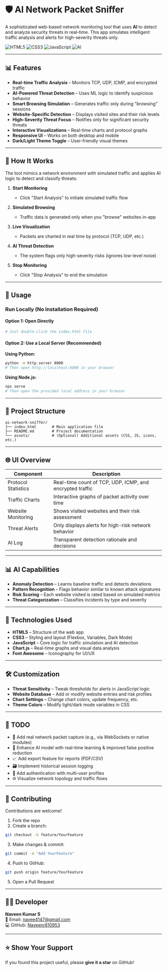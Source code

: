   # 🛡️ AI Network Packet Sniffer

A sophisticated web-based network monitoring tool that uses **AI** to detect and analyze security threats in real-time. This app simulates intelligent traffic analysis and alerts for high-severity threats only.

![HTML5](https://img.shields.io/badge/HTML5-E34F26?style=for-the-badge&logo=html5&logoColor=white)
![CSS3](https://img.shields.io/badge/CSS3-1572B6?style=for-the-badge&logo=css3&logoColor=white)
![JavaScript](https://img.shields.io/badge/JavaScript-F7DF1E?style=for-the-badge&logo=javascript&logoColor=black)
![AI](https://img.shields.io/badge/AI-Powered-00BFFF?style=for-the-badge&logo=ai&logoColor=white)

---

## 📊 Features

- **Real-time Traffic Analysis** – Monitors TCP, UDP, ICMP, and encrypted traffic  
- **AI-Powered Threat Detection** – Uses ML logic to identify suspicious behavior  
- **Smart Browsing Simulation** – Generates traffic only during "browsing" sessions  
- **Website-Specific Detection** – Displays visited sites and their risk levels  
- **High-Severity Threat Focus** – Notifies only for significant security threats  
- **Interactive Visualizations** – Real-time charts and protocol graphs  
- **Responsive UI** – Works on both desktop and mobile  
- **Dark/Light Theme Toggle** – User-friendly visual themes  

---

## 🎯 How It Works

The tool mimics a network environment with simulated traffic and applies AI logic to detect and classify threats:

1. **Start Monitoring**  
   - Click "Start Analysis" to initiate simulated traffic flow

2. **Simulated Browsing**  
   - Traffic data is generated only when you "browse" websites in-app

3. **Live Visualization**  
   - Packets are charted in real time by protocol (TCP, UDP, etc.)

4. **AI Threat Detection**  
   - The system flags only high-severity risks (ignores low-level noise)

5. **Stop Monitoring**  
   - Click "Stop Analysis" to end the simulation

---

## 🚀 Usage

### Run Locally (No Installation Required)

#### Option 1: Open Directly
```bash
# Just double-click the index.html file
```

#### Option 2: Use a Local Server (Recommended)

**Using Python:**
```bash
python -m http.server 8000
# Then open http://localhost:8000 in your browser
```

**Using Node.js:**
```bash
npx serve
# Then open the provided local address in your browser
```

---

## 📁 Project Structure

```
ai-network-sniffer/
├── index.html       # Main application file
├── README.md        # Project documentation
└── assets/          # (Optional) Additional assets (CSS, JS, icons, etc.)
```

---

## 🌐 UI Overview

| Component            | Description                                             |
|---------------------|---------------------------------------------------------|
| Protocol Statistics | Real-time count of TCP, UDP, ICMP, and encrypted traffic|
| Traffic Charts       | Interactive graphs of packet activity over time        |
| Website Monitoring   | Shows visited websites and their risk assessment       |
| Threat Alerts        | Only displays alerts for high-risk network behavior    |
| AI Log               | Transparent detection rationale and decisions          |

---

## 📊 AI Capabilities

- **Anomaly Detection** – Learns baseline traffic and detects deviations  
- **Pattern Recognition** – Flags behavior similar to known attack signatures  
- **Risk Scoring** – Each website visited is rated based on simulated metrics  
- **Threat Categorization** – Classifies incidents by type and severity  

---

## 🔧 Technologies Used

- **HTML5** – Structure of the web app  
- **CSS3** – Styling and layout (Flexbox, Variables, Dark Mode)  
- **JavaScript** – Core logic for traffic simulation and AI detection  
- **Chart.js** – Real-time graphs and visual data analysis  
- **Font Awesome** – Iconography for UI/UX

---

## 🛠️ Customization

- **Threat Sensitivity** – Tweak thresholds for alerts in JavaScript logic  
- **Website Database** – Add or modify website entries and risk profiles  
- **Chart Settings** – Change chart colors, update frequency, etc.  
- **Theme Colors** – Modify light/dark mode variables in CSS  

---

## 📝 TODO

- 🧲 Add real network packet capture (e.g., via WebSockets or native modules)  
- 🧠 Enhance AI model with real-time learning & improved false positive reduction  
- 📈 Add export feature for reports (PDF/CSV)  
- 🗃️ Implement historical session logging  
- 🔐 Add authentication with multi-user profiles  
- 🌐 Visualize network topology and traffic flows

---

 

## 🤝 Contributing

Contributions are welcome!

1. Fork the repo  
2. Create a branch:
```bash
git checkout -b feature/YourFeature
```
3. Make changes & commit:
```bash
git commit -m "Add YourFeature"
```
4. Push to GitHub:
```bash
git push origin feature/YourFeature
```
5. Open a Pull Request

---

## 👨‍💻 Developer

**Naveen Kumar S**  
📧 Email: navee4147@gmail.com  
💻 GitHub: [Naveenr810953](https://github.com/Naveenr810953)

---

## ⭐️ Show Your Support

If you found this project useful, please **give it a star** on GitHub!

